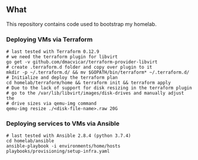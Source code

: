 ## What

This repository contains code used to bootstrap my homelab.

### Deploying VMs via Terraform
    # last tested with Terraform 0.12.9
    # we need the terraform plugin for libvirt
    go get -v github.com/dmacvicar/terraform-provider-libvirt
    # create .terraform.d folder and copy over plugin to it
    mkdir -p ~/.terraform.d/ && mv $GOPATH/bin/terraform* ~/.terraform.d/
    # Initialize and deploy the terraform plan
    cd homelab/terraform/home && terraform init && terraform apply
    # Due to the lack of support for disk resizing in the terraform plugin
    # go to the /var/lib/libvirt/images/disk-drives and manually adjust the
    # drive sizes via qemu-img command
    qemu-img resize ./<disk-file-name>.raw 20G

### Deploying services to VMs via Ansible
    # last tested with Ansible 2.8.4 (python 3.7.4)
    cd homelab/ansible
    ansible-playbook -i environments/home/hosts playbooks/provisioning/setup-infra.yaml
